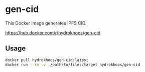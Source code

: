 # gen-cid
This Docker image generates IPFS CID.

https://hub.docker.com/r/hydrokhoos/gen-cid

## Usage
```bash
docker pull hydrokhoos/gen-cid:latest
docker run --rm -v ./path/to/file:/target hydrokhoos/gen-cid
```
